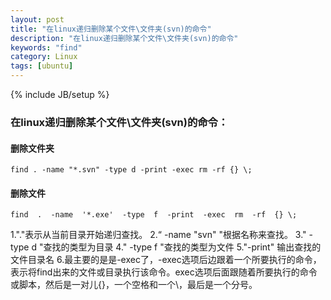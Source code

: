 ```yaml
---
layout: post
title: "在linux递归删除某个文件\文件夹(svn)的命令"
description: "在linux递归删除某个文件\文件夹(svn)的命令"
keywords: "find"
category: Linux
tags: [ubuntu]
---
```

{% include JB/setup %}

### 在linux递归删除某个文件\文件夹(svn)的命令： 
 
#### 删除文件夹

	find . -name "*.svn" -type d -print -exec rm -rf {} \; 
 
#### 删除文件

	find  .  -name  '*.exe'  -type  f  -print  -exec  rm  -rf  {} \;

1."."表示从当前目录开始递归查找。 
2.“ -name "svn" "根据名称来查找。 
3." -type d "查找的类型为目录 
4." -type f "查找的类型为文件
5."-print" 输出查找的文件目录名 
6.最主要的是是-exec了，-exec选项后边跟着一个所要执行的命令，表示将find出来的文件或目录执行该命令。exec选项后面跟随着所要执行的命令或脚本，然后是一对儿{}，一个空格和一个\，最后是一个分号。 
 

